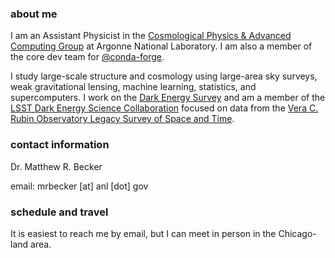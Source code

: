 ### about me

I am an Assistant Physicist in the [Cosmological Physics & Advanced Computing Group](https://press3.mcs.anl.gov/cpac/) at Argonne National Laboratory. I am also a member of the core dev team for [@conda-forge](https://github.com/conda-forge).

I study large-scale structure and cosmology using large-area sky surveys, weak gravitational lensing, machine learning, statistics, and supercomputers. I work on the [Dark Energy Survey](http://www.darkenergysurvey.org/) and am a member of the [LSST Dark Energy Science Collaboration](http://www.lsst-desc.org/) focused on data from the [Vera C. Rubin Observatory Legacy Survey of Space and Time](https://www.lsst.org/).

### contact information

Dr. Matthew R. Becker

email: mrbecker [at] anl [dot] gov

### schedule and travel

It is easiest to reach me by email, but I can meet in person in the Chicago-land area.
